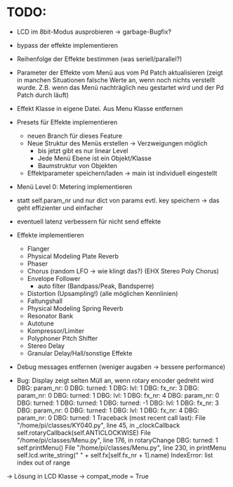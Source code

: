 TODO:
=====

- LCD im 8bit-Modus ausprobieren -> garbage-Bugfix?

- bypass der effekte implementieren

- Reihenfolge der Effekte bestimmen (was seriell/parallel?)

- Parameter der Effekte vom Menü aus vom Pd Patch aktualisieren (zeigt in manchen Situationen falsche Werte an, wenn noch nichts verstellt wurde. Z.B. wenn das Menü nachträglich neu gestartet wird und der Pd Patch durch läuft)

- Effekt Klasse in eigene Datei. Aus Menu Klasse entfernen

- Presets für Effekte implementieren
  * neuen Branch für dieses Feature
  * Neue Struktur des Menüs erstellen -> Verzweigungen möglich
    - bis jetzt gibt es nur linear Level
    - Jede Menü Ebene ist ein Objekt/Klasse
    - Baumstruktur von Objekten
  * Effektparameter speichern/laden -> main ist individuell eingestellt

- Menü Level 0: Metering implementieren

- statt self.param_nr und nur dict von params evtl. key speichern
  -> das geht effizienter und einfacher
  
- eventuell latenz verbessern für nicht send effekte

- Effekte implementieren
  * Flanger
  * Physical Modeling Plate Reverb
  * Phaser
  * Chorus (random LFO -> wie klingt das?) (EHX Stereo Poly Chorus)
  * Envelope Follower
    * auto filter (Bandpass/Peak, Bandsperre)
  * Distortion (Upsampling!) (alle möglichen Kennlinien)
  * Faltungshall
  * Physical Modeling Spring Reverb
  * Resonator Bank
  * Autotune
  * Kompressor/Limiter
  * Polyphoner Pitch Shifter
  * Stereo Delay
  * Granular Delay/Hall/sonstige Effekte

- Debug messages entfernen (weniger augaben -> bessere performance)

- Bug: Display zeigt selten Müll an, wenn rotary encoder gedreht wird
DBG: param_nr: 0
DBG: turned:  1
DBG: lvl: 1
DBG: fx_nr: 3
DBG: param_nr: 0
DBG: turned:  1
DBG: lvl: 1
DBG: fx_nr: 4
DBG: param_nr: 0
DBG: turned:  1
DBG: turned:  1
DBG: turned:  -1
DBG: lvl: 1
DBG: fx_nr: 3
DBG: param_nr: 0
DBG: turned:  1
DBG: lvl: 1
DBG: fx_nr: 4
DBG: param_nr: 0
DBG: turned:  1
Traceback (most recent call last):
  File "/home/pi/classes/KY040.py", line 45, in _clockCallback
    self.rotaryCallback(self.ANTICLOCKWISE)
  File "/home/pi/classes/Menu.py", line 176, in rotaryChange
DBG: turned:  1
    self.printMenu()
  File "/home/pi/classes/Menu.py", line 230, in printMenu
    self.lcd.write_string(" " + self.fx[self.fx_nr + 1].name)
IndexError: list index out of range

-> Lösung in LCD Klasse -> compat_mode = True
